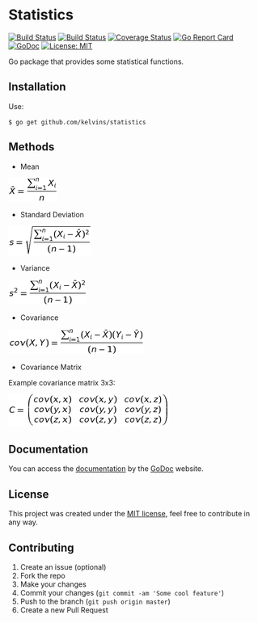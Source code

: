 Statistics
==========================

[![Build Status](https://travis-ci.org/kelvins/statistics.svg?branch=master)](https://travis-ci.org/kelvins/statistics)
[![Build Status](https://circleci.com/gh/kelvins/statistics.svg?style=shield&circle-token=:circle-token)](https://circleci.com/gh/kelvins/statistics)
[![Coverage Status](https://coveralls.io/repos/github/kelvins/statistics/badge.svg?branch=master)](https://coveralls.io/github/kelvins/statistics?branch=master)
[![Go Report Card](https://goreportcard.com/badge/github.com/kelvins/statistics)](https://goreportcard.com/report/github.com/kelvins/statistics)
[![GoDoc](https://godoc.org/github.com/kelvins/statistics?status.svg)](https://godoc.org/github.com/kelvins/statistics)
[![License: MIT](https://img.shields.io/badge/License-MIT-brightgreen.svg)](LICENSE)

Go package that provides some statistical functions.

Installation
----

Use:

    $ go get github.com/kelvins/statistics

Methods
----

- Mean

![Mean](formulas/mean.png)

- Standard Deviation

![Mean](formulas/sd.png)

- Variance

![Mean](formulas/variance.png)

- Covariance

![Mean](formulas/covariance.png)

- Covariance Matrix

Example covariance matrix 3x3:

![Mean](formulas/covMatrix.png)

Documentation
----

You can access the [documentation][2] by the [GoDoc][3] website.

License
----

This project was created under the [MIT license][1], feel free to contribute in any way.

Contributing
----

1. Create an issue (optional)
2. Fork the repo
3. Make your changes
4. Commit your changes (`git commit -am 'Some cool feature'`)
5. Push to the branch (`git push origin master`)
6. Create a new Pull Request

  [1]: LICENSE
  [2]: https://godoc.org/github.com/kelvins/statistics
  [3]: https://godoc.org/
